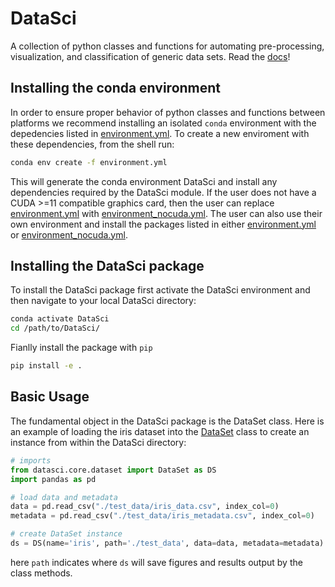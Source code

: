 # DataSci
A collection of python classes and functions for automating pre-processing, visualization, and classification of generic data sets. Read the [docs](https://ekehoe32.github.io/DataSci/)!

## Installing the conda environment
In order to ensure proper behavior of python classes and functions between platforms we recommend installing an isolated ```conda``` environment with the depedencies listed in [environment.yml](environment.yml). To create a new enviroment with these dependencies, from the shell run:
```bash
conda env create -f environment.yml
```
This will generate the conda environment DataSci and install any dependencies required by the DataSci module. If the user does not have a CUDA >=11 compatible graphics card, then the user can replace [environment.yml](environment.yml) with [environment_nocuda.yml](environment_nocuda.yml). The user can also use their own environment and install the packages listed in either [environment.yml](environment.yml) or [environment_nocuda.yml](environment_nocuda.yml).

## Installing the DataSci package
To install the DataSci package first activate the DataSci environment and then navigate to your local DataSci directory:
```bash
conda activate DataSci
cd /path/to/DataSci/
```
Fianlly install the package with ```pip```
```bash
pip install -e .

```
## Basic Usage
The fundamental object in the DataSci package is the DataSet class. Here is an example of loading the iris dataset into the [DataSet](https://ekehoe32.github.io/DataSci/rst/dataset.html#dataset.DataSet) class to create an instance from within the DataSci directory:

```python
# imports
from datasci.core.dataset import DataSet as DS
import pandas as pd

# load data and metadata
data = pd.read_csv("./test_data/iris_data.csv", index_col=0)
metadata = pd.read_csv("./test_data/iris_metadata.csv", index_col=0)

# create DataSet instance
ds = DS(name='iris', path='./test_data', data=data, metadata=metadata)

```
here ```path``` indicates where ```ds``` will save figures and results output by the class methods.
